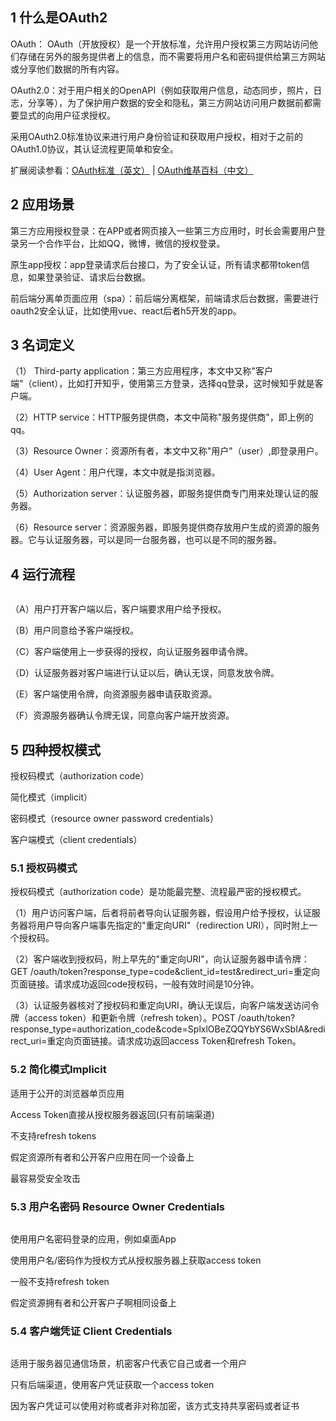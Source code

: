 
<h2>1 什么是OAuth2</h2>

OAuth： OAuth（开放授权）是一个开放标准，允许用户授权第三方网站访问他们存储在另外的服务提供者上的信息，而不需要将用户名和密码提供给第三方网站或分享他们数据的所有内容。

OAuth2.0：对于用户相关的OpenAPI（例如获取用户信息，动态同步，照片，日志，分享等），为了保护用户数据的安全和隐私，第三方网站访问用户数据前都需要显式的向用户征求授权。

采用OAuth2.0标准协议来进行用户身份验证和获取用户授权，相对于之前的OAuth1.0协议，其认证流程更简单和安全。

扩展阅读参看：<a href="http://oauth.net/2/" target="_blank">OAuth标准（英文）</a> | <a href="http://zh.wikipedia.org/zh/OAuth"  target="_blank">OAuth维基百科（中文）</a>

<h2>2 应用场景</h2>

第三方应用授权登录：在APP或者网页接入一些第三方应用时，时长会需要用户登录另一个合作平台，比如QQ，微博，微信的授权登录。
<img src="/static/images/oauth2/qq.jpg"   alt=""/>

原生app授权：app登录请求后台接口，为了安全认证，所有请求都带token信息，如果登录验证、请求后台数据。

前后端分离单页面应用（spa）：前后端分离框架，前端请求后台数据，需要进行oauth2安全认证，比如使用vue、react后者h5开发的app。

<h2>3 名词定义</h2>

（1） Third-party application：第三方应用程序，本文中又称"客户端"（client），比如打开知乎，使用第三方登录，选择qq登录，这时候知乎就是客户端。

（2）HTTP service：HTTP服务提供商，本文中简称"服务提供商"，即上例的qq。

（3）Resource Owner：资源所有者，本文中又称"用户"（user）,即登录用户。

（4）User Agent：用户代理，本文中就是指浏览器。

（5）Authorization server：认证服务器，即服务提供商专门用来处理认证的服务器。

（6）Resource server：资源服务器，即服务提供商存放用户生成的资源的服务器。它与认证服务器，可以是同一台服务器，也可以是不同的服务器。

<h2>4 运行流程</h2>

<img src="/static/images/oauth2/flow.jpg"   alt=""/>

（A）用户打开客户端以后，客户端要求用户给予授权。

（B）用户同意给予客户端授权。

（C）客户端使用上一步获得的授权，向认证服务器申请令牌。

（D）认证服务器对客户端进行认证以后，确认无误，同意发放令牌。

（E）客户端使用令牌，向资源服务器申请获取资源。

（F）资源服务器确认令牌无误，同意向客户端开放资源。

<h2>5 四种授权模式</h2>

授权码模式（authorization code）

简化模式（implicit）

密码模式（resource owner password credentials）

客户端模式（client credentials）

<h3>5.1 授权码模式</h3>

授权码模式（authorization code）是功能最完整、流程最严密的授权模式。
<img src="/static/images/oauth2/code.jpg"   alt=""/>

（1）用户访问客户端，后者将前者导向认证服务器，假设用户给予授权，认证服务器将用户导向客户端事先指定的"重定向URI"（redirection URI），同时附上一个授权码。

（2）客户端收到授权码，附上早先的"重定向URI"，向认证服务器申请令牌：GET /oauth/token?response_type=code&client_id=test&redirect_uri=重定向页面链接。请求成功返回code授权码，一般有效时间是10分钟。

（3）认证服务器核对了授权码和重定向URI，确认无误后，向客户端发送访问令牌（access token）和更新令牌（refresh token）。POST /oauth/token?response_type=authorization_code&code=SplxlOBeZQQYbYS6WxSbIA&redirect_uri=重定向页面链接。请求成功返回access Token和refresh Token。


<h3>5.2 简化模式Implicit</h3>

适用于公开的浏览器单页应用
<img src="/static/images/oauth2/implicit.jpg"   alt=""/>

Access Token直接从授权服务器返回(只有前端渠道)

不支持refresh tokens

假定资源所有者和公开客户应用在同一个设备上

最容易受安全攻击


<h3>5.3 用户名密码 Resource Owner Credentials</h3>
<img src="/static/images/oauth2/resource.jpg"   alt=""/>

使用用户名密码登录的应用，例如桌面App

使用用户名/密码作为授权方式从授权服务器上获取access token

一般不支持refresh token

假定资源拥有者和公开客户子啊相同设备上


<h3>5.4 客户端凭证 Client Credentials</h3>
<img src="/static/images/oauth2/client.jpg"   alt=""/>

适用于服务器见通信场景，机密客户代表它自己或者一个用户

只有后端渠道，使用客户凭证获取一个access token

因为客户凭证可以使用对称或者非对称加密，该方式支持共享密码或者证书

